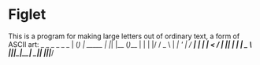 # Figlet
This is a program for making large letters out of ordinary text, a form of ASCII art:  _ _ _          _   _     _ | (_) | _____  | |_| |__ (_)___ | | | |/ / _ \ | __| '_ \| / __| | | |   &lt;  __/ | |_| | | | \__ \ |_|_|_|\_\___|  \__|_| |_|_|___/
